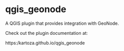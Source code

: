 # qgis_geonode


A QGIS plugin that provides integration with GeoNode.

Check out the plugin documentation at:

https:/kartoza.github.io/qgis_geonode
